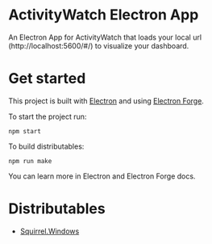 # ActivityWatch Electron App

An Electron App for ActivityWatch that loads your local url (http://localhost:5600/#/) to visualize your dashboard.


# Get started

This project is built with [Electron](https://www.electronjs.org/) and using [Electron Forge](https://www.electronforge.io/).

To start the project run:

    npm start

To build distributables:

    npm run make

You can learn more in Electron and Electron Forge docs.

# Distributables

* [Squirrel.Windows](https://github.com/leviarista/activity_watch_electron_app/releases/download/v1.0.0/ActivityWatch.Electron.App-1.0.0.Setup.exe)
